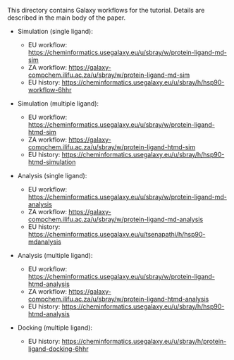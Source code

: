 This directory contains Galaxy workflows for the tutorial. Details are described in the main body of the paper.

* Simulation (single ligand):
  * EU workflow: https://cheminformatics.usegalaxy.eu/u/sbray/w/protein-ligand-md-sim
  * ZA workflow: https://galaxy-compchem.ilifu.ac.za/u/sbray/w/protein-ligand-md-sim
  * EU history: https://cheminformatics.usegalaxy.eu/u/sbray/h/hsp90-workflow-6hhr

* Simulation (multiple ligand):
  * EU workflow: https://cheminformatics.usegalaxy.eu/u/sbray/w/protein-ligand-htmd-sim
  * ZA workflow: https://galaxy-compchem.ilifu.ac.za/u/sbray/w/protein-ligand-htmd-sim
  * EU history: https://cheminformatics.usegalaxy.eu/u/sbray/h/hsp90-htmd-simulation

* Analysis (single ligand):
  * EU workflow: https://cheminformatics.usegalaxy.eu/u/sbray/w/protein-ligand-md-analysis
  * ZA workflow: https://galaxy-compchem.ilifu.ac.za/u/sbray/w/protein-ligand-md-analysis
  * EU history: https://cheminformatics.usegalaxy.eu/u/tsenapathi/h/hsp90-mdanalysis

* Analysis (multiple ligand):
  * EU workflow: https://cheminformatics.usegalaxy.eu/u/sbray/w/protein-ligand-htmd-analysis
  * ZA workflow: https://galaxy-compchem.ilifu.ac.za/u/sbray/w/protein-ligand-htmd-analysis
  * EU history: https://cheminformatics.usegalaxy.eu/u/sbray/h/hsp90-htmd-analysis

* Docking  (multiple ligand):
  * EU history: https://cheminformatics.usegalaxy.eu/u/sbray/h/protein-ligand-docking-6hhr

